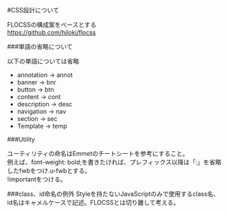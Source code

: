 ﻿#CSS設計について

FLOCSSの構成案をベースとする  
https://github.com/hiloki/flocss  


###単語の省略について

以下の単語については省略  
- annotation → annot  
- banner → bnr  
- button → btn  
- content → cont  
- description → desc  
- navigation → nav  
- section → sec  
- Template → temp  

###Utility

ユーティリティの命名はEmmetのチートシートを参考にすること。  
例えば、font-weight: bold;を書きたければ、プレフィックス以降は「:」を省略したfwbをつけ.u-fwbとする。  
!importantをつける。

###class、id命名の例外
Styleを持たないJavaScriptのみで使用するclass名、id名はキャメルケースで記述。FLOCSSとは切り離して考える。


